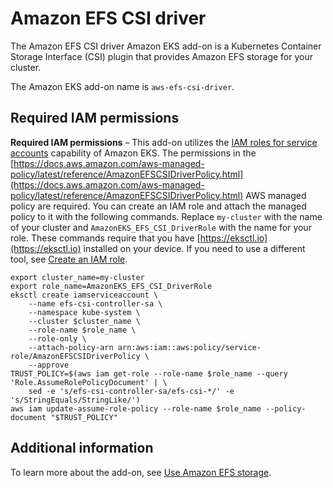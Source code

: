 # Amazon EFS CSI driver<a name="add-ons-aws-efs-csi-driver"></a>

The Amazon EFS CSI driver Amazon EKS add\-on is a Kubernetes Container Storage Interface \(CSI\) plugin that provides Amazon EFS storage for your cluster\.

The Amazon EKS add\-on name is `aws-efs-csi-driver`\.

## Required IAM permissions<a name="add-ons-aws-efs-csi-driver-iam-permissions"></a>

**Required IAM permissions** – This add\-on utilizes the [IAM roles for service accounts](iam-roles-for-service-accounts.md#iam-roles-for-service-accounts.title) capability of Amazon EKS\. The permissions in the [https://docs.aws.amazon.com/aws-managed-policy/latest/reference/AmazonEFSCSIDriverPolicy.html](https://docs.aws.amazon.com/aws-managed-policy/latest/reference/AmazonEFSCSIDriverPolicy.html) AWS managed policy are required\. You can create an IAM role and attach the managed policy to it with the following commands\. Replace `my-cluster` with the name of your cluster and `AmazonEKS_EFS_CSI_DriverRole` with the name for your role\. These commands require that you have [https://eksctl.io](https://eksctl.io) installed on your device\. If you need to use a different tool, see [Create an IAM role](efs-csi.md#efs-create-iam-resources)\.

```
export cluster_name=my-cluster
export role_name=AmazonEKS_EFS_CSI_DriverRole
eksctl create iamserviceaccount \
    --name efs-csi-controller-sa \
    --namespace kube-system \
    --cluster $cluster_name \
    --role-name $role_name \
    --role-only \
    --attach-policy-arn arn:aws:iam::aws:policy/service-role/AmazonEFSCSIDriverPolicy \
    --approve
TRUST_POLICY=$(aws iam get-role --role-name $role_name --query 'Role.AssumeRolePolicyDocument' | \
    sed -e 's/efs-csi-controller-sa/efs-csi-*/' -e 's/StringEquals/StringLike/')
aws iam update-assume-role-policy --role-name $role_name --policy-document "$TRUST_POLICY"
```

## Additional information<a name="add-ons-aws-efs-csi-driver-information"></a>

To learn more about the add\-on, see [Use Amazon EFS storage](efs-csi.md)\.